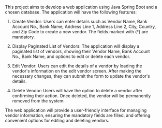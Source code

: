 This project aims to develop a web application using Java Spring Boot and a chosen database. The application will have the following features:

1. Create Vendor: Users can enter details such as Vendor Name, Bank Account No., Bank Name, Address Line 1, Address Line 2, City, Country, and Zip Code to create a new vendor. The fields marked with (*) are mandatory.

2. Display Paginated List of Vendors: The application will display a paginated list of vendors, showing their Vendor Name, Bank Account No., Bank Name, and options to edit or delete each vendor.

3. Edit Vendor: Users can edit the details of a vendor by loading the vendor's information on the edit vendor screen. After making the necessary changes, they can submit the form to update the vendor's details.

4. Delete Vendor: Users will have the option to delete a vendor after confirming their action. Once deleted, the vendor will be permanently removed from the system.

The web application will provide a user-friendly interface for managing vendor information, ensuring the mandatory fields are filled, and offering convenient options for editing and deleting vendors.
